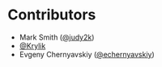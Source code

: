 # Contributors

* Mark Smith ([@judy2k](https://www.github.com/judy2k))
* [@Krylik](https://github.com/Krylik)
* Evgeny Chernyavskiy ([@echernyavskiy](https://github.com/echernyavskiy))
